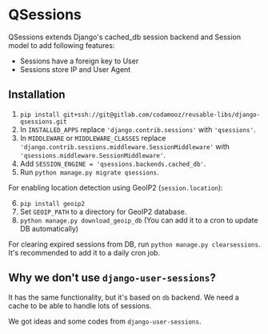# QSessions

QSessions extends Django's cached_db session backend and Session model to add following features:

- Sessions have a foreign key to User
- Sessions store IP and User Agent

## Installation

1. `pip install git+ssh://git@gitlab.com/codamooz/reusable-libs/django-qsessions.git`
2. In `INSTALLED_APPS` replace `'django.contrib.sessions'` with `'qsessions'`.
3. In `MIDDLEWARE` or `MIDDLEWARE_CLASSES` replace `'django.contrib.sessions.middleware.SessionMiddleware'` with `'qsessions.middleware.SessionMiddleware'`.
4. Add `SESSION_ENGINE = 'qsessions.backends.cached_db'`.
5. Run `python manage.py migrate qsessions`.

For enabling location detection using GeoIP2 (`session.location`):

6. `pip install geoip2`
7. Set `GEOIP_PATH` to a directory for GeoIP2 database.
8. `python manage.py download_geoip_db` (You can add it to a cron to update DB automatically)

For clearing expired sessions from DB, run `python manage.py clearsessions`. It's recommended to add it to a daily cron job.

## Why we don't use `django-user-sessions`?

It has the same functionality, but it's based on `db` backend. We need a cache
to be able to handle lots of sessions.

We got ideas and some codes from `django-user-sessions`.